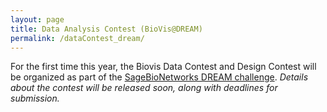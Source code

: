 ```yaml
---
layout: page
title: Data Analysis Contest (BioVis@DREAM)
permalink: /dataContest_dream/
---
```

For the first time this year, the Biovis Data Contest and Design Contest  will be organized as part of the [SageBioNetworks DREAM challenge](http://dreamchallenges.org/). _Details about the contest will be released soon, along with deadlines for submission._
